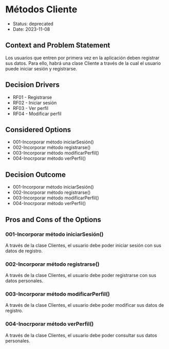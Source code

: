 # Métodos Cliente

* Status: deprecated
* Date: 2023-11-08

## Context and Problem Statement

Los usuarios que entren por primera vez en la aplicación deben registrar sus datos. Para ello, habrá una clase Cliente a través de la cual el usuario puede iniciar sesión y registrarse.

## Decision Drivers

* RF01 - Registrarse
* RF02 - Iniciar sesión
* RF03 - Ver perfil
* RF04 - Modificar perfil

## Considered Options

* 001-Incorporar método iniciarSesión()
* 002-Incorporar método registrarse()
* 003-Incorporar método modificarPerfil()
* 004-Inocrporar método verPerfil()

## Decision Outcome

* 001-Incorporar método iniciarSesión()
* 002-Incorporar método registrarse()
* 003-Incorporar método modificarPerfil()
* 004-Inocrporar método verPerfil()

## Pros and Cons of the Options

### 001-Incorporar método iniciarSesión()

A través de la clase Clientes, el usuario debe poder iniciar sesión con sus datos de registro.

### 002-Incorporar método registrarse()

A través de la clase Clientes, el usuario debe poder registrarse con sus datos personales.

### 003-Incorporar método modificarPerfil()

A través de la clase Clientes, el usuario debe poder modificar sus datos de registro.

### 004-Inocrporar método verPerfil()

A través de la clase Clientes, el usuario debe poder consultar sus datos personales.
